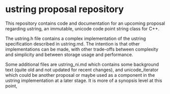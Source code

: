 ustring proposal repository
===========================

This repository contains code and documentation for an upcoming proposal regarding ustring, an immutable, unicode code point string class for C++.

The ustring.h file contains a complex implementation of the ustring specification described in ustring.md. The intention is that
other implementations can be made, with other trade-offs between complexity and simplicity and between storage usage and performance.

Some additional files are ustring_ni.md which contains some background text (quite old and not updated for recent changes), and
unicode_iterator which could be another proposal or maybe used as a component in the ustring implementation at a later stage. It is
more of a synopsis level at this point,

